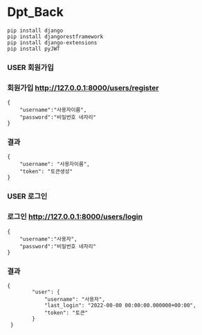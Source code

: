 # Dpt_Back

    pip install django
    pip install djangorestframework
    pip install django-extensions
    pip install pyJWT
  
  
### USER 회원가입

### 회원가입 http://127.0.0.1:8000/users/register
    {
        "username":"사용자이름",
        "password":"비밀번호 네자리"
    }
### 결과
    {
        "username": "사용자이름",
        "token": "토큰생성"
    }
    
    
### USER 로그인
### 로그인 http://127.0.0.1:8000/users/login
    {
        "username":"사용자",
        "password":"비밀번호 네자리"
    }

### 결과
    {
            "user": {
                "username": "사용자",
                "last_login": "2022-00-00 00:00:00.000000+00:00",
                "token": "토큰"
            }
     }
   
